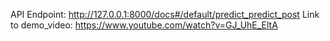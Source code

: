 API Endpoint: http://127.0.0.1:8000/docs#/default/predict_predict_post
Link to demo_video: https://www.youtube.com/watch?v=GJ_UhE_EltA
